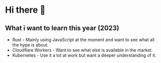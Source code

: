 # Hi there 👋

## What i want to learn this year (2023)

* Rust - Mainly using JavaScript at the moment and want to see what all the hype is about.
* Cloudflare Workers - Want to see what else is available in the market.
* Kubernetes - Use it a lot at work but want a deeper understanding of it.
